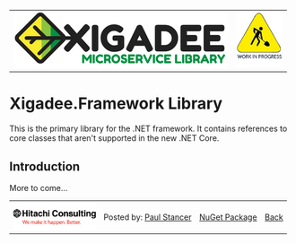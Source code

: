<table>
<tr>
<td width="80%"><a href="../../README.md"><img src="../../docs/Xigadee2.png" alt="Xigadee"></a></td>
<td width = "*" align="right"><img src="../../docs/smallWIP.jpg" alt="Sorry, I'm still working here" height="100"></td>
</tr>
</table>

# Xigadee.Framework Library

This is the primary library for the .NET framework. It contains references to core classes that aren't supported in the new .NET Core.

## Introduction

More to come...

<table><tr> 
  <td><img src="../../docs/hitachi.png" alt="Hitachi Consulting" height="50"/></td> 
  <td>Posted by: <a href="http://github.com/paulstancer">Paul Stancer</a></td>
  <td><a href="https://www.nuget.org/packages/Xigadee.Framework">NuGet Package</a></td>
  <td><a href="../../README.md">Back</a></td>
</tr></table>